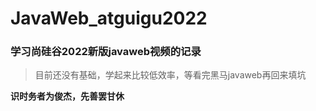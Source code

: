 # JavaWeb_atguigu2022
### 学习尚硅谷2022新版javaweb视频的记录
> 目前还没有基础，学起来比较低效率，等看完黑马javaweb再回来填坑

**识时务者为俊杰，先善罢甘休**
